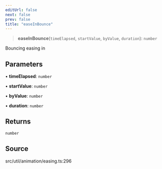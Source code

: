 ```yaml
---
editUrl: false
next: false
prev: false
title: "easeInBounce"
---
```


> **easeInBounce**(`timeElapsed`, `startValue`, `byValue`, `duration`): `number`

Bouncing easing in

## Parameters

• **timeElapsed**: `number`

• **startValue**: `number`

• **byValue**: `number`

• **duration**: `number`

## Returns

`number`

## Source

src/util/animation/easing.ts:296
